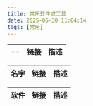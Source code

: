 ```yaml
---
title: 常用软件或工具
date: 2025-06-30 11:04:14
tags: [常用]
---
```


<div class="py-8"></div>

<div id="gj-3" class="table-wrapper">
    <table class="table is-striped is-hoverable is-fullwidth">
        <thead>
            <tr>
                <th>--</th>
                <th>链接</th>
                <th>描述</th>
            </tr>
        </thead>
        <tbody></tbody>
    </table>
</div> 


<div class="py-8"></div>
<div id="gj-1" class="table-wrapper">
    <table class="table is-striped is-hoverable is-fullwidth">
        <thead>
            <tr>
                <th>名字</th>
                <th>链接</th>
                <th>描述</th>
            </tr>
        </thead>
        <tbody></tbody>
    </table>
</div> 

<div class="py-8"></div>

<div id="gj-2" class="table-wrapper">
    <table class="table is-striped is-hoverable is-fullwidth">
        <thead>
            <tr>
                <th>软件</th>
                <th>链接</th>
                <th>描述</th>
            </tr>
        </thead>
        <tbody></tbody>
    </table>
</div> 

<script>
class GongJuMd {
    constructor() {
        this.tbody1 = [
            { name: '字体图标库', link: 'https://fa5.dashgame.com/#/', free: true, type: 'Font' },
            { name: 'Loading动画', link: 'https://css-loaders.com/square-circle/', free: true, type: 'CSS' },
            { name: '随机图片库', link: 'https://picsum.photos/', free: true, type: 'UI', desc: '无版权的图片' },
            { name: '免费抠图', link: 'https://www.koukoutu.com/removebgtool/all', free: true, desc: '比如简单的扣个无背景的图片，很方便', type: 'UI' },
            { name: 'SVG图库', link: 'https://undraw.co/illustrations/5', free: true, desc: '免费且可商用', type: 'UI' },
            { name: 'AI 作曲', link: 'https://lami.ai/zh-CN', free: true, desc: '每天更新20积分，免费更新且作曲质量还不错', type: 'AI' },
        ];

        this.tbody2 = [
            { name: 'JetBrains', link: 'https://www.jetbrains.com/zh-cn/toolbox-app/#', free: true, desc: 'IDE管理工具；个人几乎免费用' },
            { name: '有道云笔记', link: 'https://note.youdao.com/', free: true, desc: '笔记软件，现在有点不好用了' },
            { name: '火绒安全', link: 'https://www.huorong.cn/', free: true, desc: '防护软件，超安静的，一点都不烦人' },
            { name: 'Watt Toolkit（原名Steam++）', link: 'https://steampp.net/', free: true, desc: 'Github页面加速器' },
            { name: 'Node.js', link: 'https://nodejs.org/en/download', free: true, desc: '--' },
            { name: 'Git', link: 'https://git-scm.com/', free: true, desc: '确实是官网' },
            { name: '微信公众号：软件管家', link: 'https://mp.weixin.qq.com/mp/appmsgalbum?search_click_id=5992358911952587955-1751339516334-2578750663&__biz=Mzk4ODQ3MzgzNw==&action=getalbum&album_id=3985102505721004036', free: true, desc: '正版的，破解的都有，就是费网盘，比如百度网盘，那个下载速度...' },
            { name: 'Authenticator', link: '手机应用商店下载即可', free: true, desc: '验证软件，Github、微软这些账号需要用到' },
        ];
        this.tbody3 = [
            { name: 'MDN', link: 'https://developer.mozilla.org/zh-CN/', free: true, desc: '可查 CSS、JS、浏览器等内置方法' },
            { name: 'CanIUse', link: 'https://caniuse.com/', free: true, desc: '主要用于查询各种 Web 技术（如 HTML、CSS、JavaScript 特性，以及浏览器 API 等）在不同浏览器中的支持情况' },
        ]
    }

    renderGongJu (id, data) {
        document.getElementById(id).querySelector('tbody').innerHTML = data.reduce((result, currentItem) => {
            const DOM = `
                <tr>
                <td>${currentItem.name || '--'}</td>
                <td><a href="${currentItem.link}">${currentItem.link}</a></td>
                <td>${currentItem.desc || '--'}</td>
                </tr>
            `;
            return result + DOM
        }, '')
    }

    init () {
        this.renderGongJu('gj-1', this.tbody1);
        this.renderGongJu('gj-2', this.tbody2);
        this.renderGongJu('gj-3', this.tbody3);
    }
}

const gongJuMd = new GongJuMd();
gongJuMd.init()
</script>